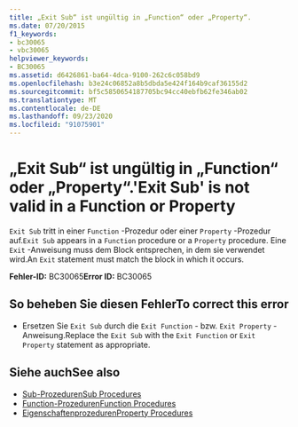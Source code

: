 ```yaml
---
title: „Exit Sub“ ist ungültig in „Function“ oder „Property“.
ms.date: 07/20/2015
f1_keywords:
- bc30065
- vbc30065
helpviewer_keywords:
- BC30065
ms.assetid: d6426861-ba64-4dca-9100-262c6c058bd9
ms.openlocfilehash: b3e24c06852a8b5dbda5e424f164b9caf36155d2
ms.sourcegitcommit: bf5c5850654187705bc94cc40ebfb62fe346ab02
ms.translationtype: MT
ms.contentlocale: de-DE
ms.lasthandoff: 09/23/2020
ms.locfileid: "91075901"
---
```

# <a name="exit-sub-is-not-valid-in-a-function-or-property"></a><span data-ttu-id="69d2d-102">„Exit Sub“ ist ungültig in „Function“ oder „Property“.</span><span class="sxs-lookup"><span data-stu-id="69d2d-102">'Exit Sub' is not valid in a Function or Property</span></span>

<span data-ttu-id="69d2d-103">`Exit Sub` tritt in einer `Function` -Prozedur oder einer `Property` -Prozedur auf.</span><span class="sxs-lookup"><span data-stu-id="69d2d-103">`Exit Sub` appears in a `Function` procedure or a `Property` procedure.</span></span> <span data-ttu-id="69d2d-104">Eine `Exit` -Anweisung muss dem Block entsprechen, in dem sie verwendet wird.</span><span class="sxs-lookup"><span data-stu-id="69d2d-104">An `Exit` statement must match the block in which it occurs.</span></span>  
  
 <span data-ttu-id="69d2d-105">**Fehler-ID:** BC30065</span><span class="sxs-lookup"><span data-stu-id="69d2d-105">**Error ID:** BC30065</span></span>  
  
## <a name="to-correct-this-error"></a><span data-ttu-id="69d2d-106">So beheben Sie diesen Fehler</span><span class="sxs-lookup"><span data-stu-id="69d2d-106">To correct this error</span></span>  
  
- <span data-ttu-id="69d2d-107">Ersetzen Sie `Exit Sub` durch die `Exit Function` - bzw. `Exit Property` -Anweisung.</span><span class="sxs-lookup"><span data-stu-id="69d2d-107">Replace the `Exit Sub` with the `Exit Function` or `Exit Property` statement as appropriate.</span></span>  
  
## <a name="see-also"></a><span data-ttu-id="69d2d-108">Siehe auch</span><span class="sxs-lookup"><span data-stu-id="69d2d-108">See also</span></span>

- [<span data-ttu-id="69d2d-109">Sub-Prozeduren</span><span class="sxs-lookup"><span data-stu-id="69d2d-109">Sub Procedures</span></span>](../programming-guide/language-features/procedures/sub-procedures.md)
- [<span data-ttu-id="69d2d-110">Function-Prozeduren</span><span class="sxs-lookup"><span data-stu-id="69d2d-110">Function Procedures</span></span>](../programming-guide/language-features/procedures/function-procedures.md)
- [<span data-ttu-id="69d2d-111">Eigenschaftenprozeduren</span><span class="sxs-lookup"><span data-stu-id="69d2d-111">Property Procedures</span></span>](../programming-guide/language-features/procedures/property-procedures.md)
